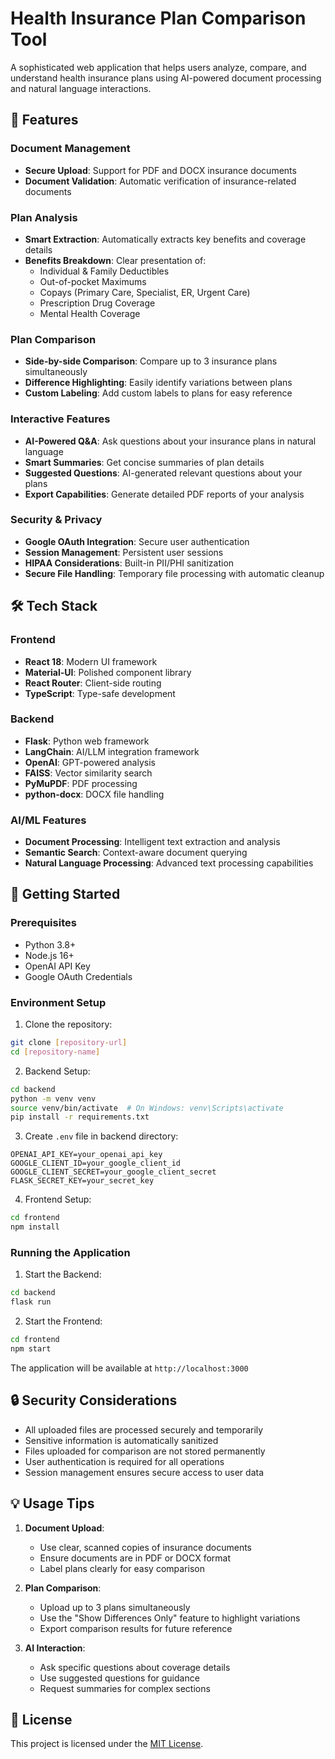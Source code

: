 # Health Insurance Plan Comparison Tool

A sophisticated web application that helps users analyze, compare, and understand health insurance plans using AI-powered document processing and natural language interactions.

## 🌟 Features

### Document Management
- **Secure Upload**: Support for PDF and DOCX insurance documents
- **Document Validation**: Automatic verification of insurance-related documents

### Plan Analysis
- **Smart Extraction**: Automatically extracts key benefits and coverage details
- **Benefits Breakdown**: Clear presentation of:
  - Individual & Family Deductibles
  - Out-of-pocket Maximums
  - Copays (Primary Care, Specialist, ER, Urgent Care)
  - Prescription Drug Coverage
  - Mental Health Coverage

### Plan Comparison
- **Side-by-side Comparison**: Compare up to 3 insurance plans simultaneously
- **Difference Highlighting**: Easily identify variations between plans
- **Custom Labeling**: Add custom labels to plans for easy reference

### Interactive Features
- **AI-Powered Q&A**: Ask questions about your insurance plans in natural language
- **Smart Summaries**: Get concise summaries of plan details
- **Suggested Questions**: AI-generated relevant questions about your plans
- **Export Capabilities**: Generate detailed PDF reports of your analysis

### Security & Privacy
- **Google OAuth Integration**: Secure user authentication
- **Session Management**: Persistent user sessions
- **HIPAA Considerations**: Built-in PII/PHI sanitization
- **Secure File Handling**: Temporary file processing with automatic cleanup

## 🛠️ Tech Stack

### Frontend
- **React 18**: Modern UI framework
- **Material-UI**: Polished component library
- **React Router**: Client-side routing
- **TypeScript**: Type-safe development

### Backend
- **Flask**: Python web framework
- **LangChain**: AI/LLM integration framework
- **OpenAI**: GPT-powered analysis
- **FAISS**: Vector similarity search
- **PyMuPDF**: PDF processing
- **python-docx**: DOCX file handling

### AI/ML Features
- **Document Processing**: Intelligent text extraction and analysis
- **Semantic Search**: Context-aware document querying
- **Natural Language Processing**: Advanced text processing capabilities

## 🚀 Getting Started

### Prerequisites
- Python 3.8+
- Node.js 16+
- OpenAI API Key
- Google OAuth Credentials

### Environment Setup

1. Clone the repository:
```bash
git clone [repository-url]
cd [repository-name]
```

2. Backend Setup:
```bash
cd backend
python -m venv venv
source venv/bin/activate  # On Windows: venv\Scripts\activate
pip install -r requirements.txt
```

3. Create `.env` file in backend directory:
```env
OPENAI_API_KEY=your_openai_api_key
GOOGLE_CLIENT_ID=your_google_client_id
GOOGLE_CLIENT_SECRET=your_google_client_secret
FLASK_SECRET_KEY=your_secret_key
```

4. Frontend Setup:
```bash
cd frontend
npm install
```

### Running the Application

1. Start the Backend:
```bash
cd backend
flask run
```

2. Start the Frontend:
```bash
cd frontend
npm start
```

The application will be available at `http://localhost:3000`

## 🔒 Security Considerations

- All uploaded files are processed securely and temporarily
- Sensitive information is automatically sanitized
- Files uploaded for comparison are not stored permanently
- User authentication is required for all operations
- Session management ensures secure access to user data

## 💡 Usage Tips

1. **Document Upload**:
   - Use clear, scanned copies of insurance documents
   - Ensure documents are in PDF or DOCX format
   - Label plans clearly for easy comparison

2. **Plan Comparison**:
   - Upload up to 3 plans simultaneously
   - Use the "Show Differences Only" feature to highlight variations
   - Export comparison results for future reference

3. **AI Interaction**:
   - Ask specific questions about coverage details
   - Use suggested questions for guidance
   - Request summaries for complex sections

## 📝 License
This project is licensed under the [MIT License](https://opensource.org/licenses/MIT).
